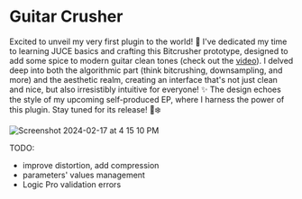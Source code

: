 # Guitar Crusher

Excited to unveil my very first plugin to the world! 🌟 I've dedicated my time to learning JUCE basics and crafting this Bitcrusher prototype, designed to add some spice to modern guitar clean tones (check out the [video](https://www.youtube.com/watch?v=p7FHFVxrLBM&ab_channel=NicolaGulmini)). I delved deep into both the algorithmic part (think bitcrushing, downsampling, and more) and the aesthetic realm, creating an interface that's not just clean and nice, but also irresistibly intuitive for everyone! ✨ The design echoes the style of my upcoming self-produced EP, where I harness the power of this plugin. Stay tuned for its release! 🎸❄️

![Screenshot 2024-02-17 at 4 15 10 PM](https://github.com/nicolagulmini/plugins/assets/62892813/421a0067-b131-42dc-b9b5-61a10b14d12c)

TODO:
- improve distortion, add compression
- parameters' values management
- Logic Pro validation errors
